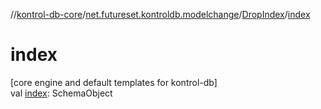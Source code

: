 //[kontrol-db-core](../../../index.md)/[net.futureset.kontroldb.modelchange](../index.md)/[DropIndex](index.md)/[index](--index--.md)

# index

[core engine and default templates for kontrol-db]\
val [index](--index--.md): SchemaObject
